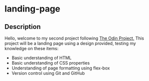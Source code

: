# landing-page

## Description

Hello, welcome to my second project following <a target="_blank" href="https://www.theodinproject.com/">The Odin Project.</a> This project will be a landing page using a design provided, testing my knowledge on these items:

<ul>
    <li>Basic understanding of HTML</li>
    <li>Basic understanding of CSS properties</li>
    <li>Understanding of page formatting using flex-box</li>
    <li>Version control using Git and GitHub</li>
</ul>
